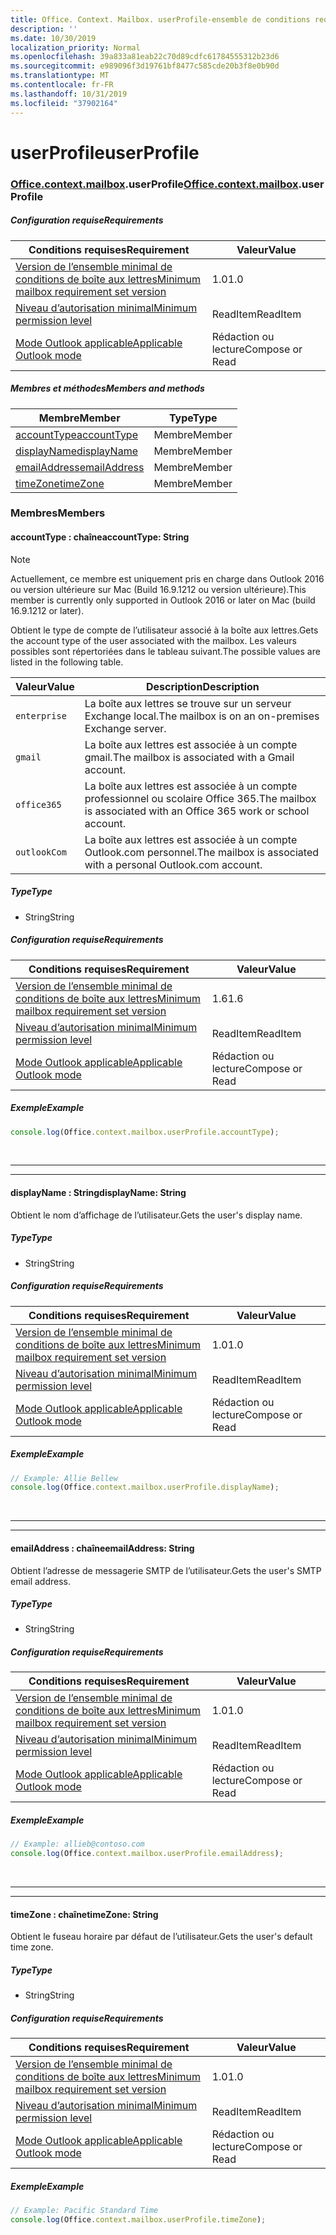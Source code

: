 ```yaml
---
title: Office. Context. Mailbox. userProfile-ensemble de conditions requises 1,8
description: ''
ms.date: 10/30/2019
localization_priority: Normal
ms.openlocfilehash: 39a833a81eab22c70d89cdfc61784555312b23d6
ms.sourcegitcommit: e989096f3d19761bf8477c585cde20b3f8e0b90d
ms.translationtype: MT
ms.contentlocale: fr-FR
ms.lasthandoff: 10/31/2019
ms.locfileid: "37902164"
---
```

# <a name="userprofile"></a><span data-ttu-id="a1e4f-102">userProfile</span><span class="sxs-lookup"><span data-stu-id="a1e4f-102">userProfile</span></span>

### <a name="officeofficemdcontextofficecontextmdmailboxofficecontextmailboxmduserprofile"></a><span data-ttu-id="a1e4f-103">[Office](Office.md)[.context](Office.context.md)[.mailbox](Office.context.mailbox.md).userProfile</span><span class="sxs-lookup"><span data-stu-id="a1e4f-103">[Office](Office.md)[.context](Office.context.md)[.mailbox](Office.context.mailbox.md).userProfile</span></span>

##### <a name="requirements"></a><span data-ttu-id="a1e4f-104">Configuration requise</span><span class="sxs-lookup"><span data-stu-id="a1e4f-104">Requirements</span></span>

|<span data-ttu-id="a1e4f-105">Conditions requises</span><span class="sxs-lookup"><span data-stu-id="a1e4f-105">Requirement</span></span>| <span data-ttu-id="a1e4f-106">Valeur</span><span class="sxs-lookup"><span data-stu-id="a1e4f-106">Value</span></span>|
|---|---|
|[<span data-ttu-id="a1e4f-107">Version de l’ensemble minimal de conditions de boîte aux lettres</span><span class="sxs-lookup"><span data-stu-id="a1e4f-107">Minimum mailbox requirement set version</span></span>](/office/dev/add-ins/reference/requirement-sets/outlook-api-requirement-sets)| <span data-ttu-id="a1e4f-108">1.0</span><span class="sxs-lookup"><span data-stu-id="a1e4f-108">1.0</span></span>|
|[<span data-ttu-id="a1e4f-109">Niveau d’autorisation minimal</span><span class="sxs-lookup"><span data-stu-id="a1e4f-109">Minimum permission level</span></span>](/outlook/add-ins/understanding-outlook-add-in-permissions)| <span data-ttu-id="a1e4f-110">ReadItem</span><span class="sxs-lookup"><span data-stu-id="a1e4f-110">ReadItem</span></span>|
|[<span data-ttu-id="a1e4f-111">Mode Outlook applicable</span><span class="sxs-lookup"><span data-stu-id="a1e4f-111">Applicable Outlook mode</span></span>](/outlook/add-ins/#extension-points)| <span data-ttu-id="a1e4f-112">Rédaction ou lecture</span><span class="sxs-lookup"><span data-stu-id="a1e4f-112">Compose or Read</span></span>|

##### <a name="members-and-methods"></a><span data-ttu-id="a1e4f-113">Membres et méthodes</span><span class="sxs-lookup"><span data-stu-id="a1e4f-113">Members and methods</span></span>

| <span data-ttu-id="a1e4f-114">Membre</span><span class="sxs-lookup"><span data-stu-id="a1e4f-114">Member</span></span> | <span data-ttu-id="a1e4f-115">Type</span><span class="sxs-lookup"><span data-stu-id="a1e4f-115">Type</span></span> |
|--------|------|
| [<span data-ttu-id="a1e4f-116">accountType</span><span class="sxs-lookup"><span data-stu-id="a1e4f-116">accountType</span></span>](#accounttype-string) | <span data-ttu-id="a1e4f-117">Membre</span><span class="sxs-lookup"><span data-stu-id="a1e4f-117">Member</span></span> |
| [<span data-ttu-id="a1e4f-118">displayName</span><span class="sxs-lookup"><span data-stu-id="a1e4f-118">displayName</span></span>](#displayname-string) | <span data-ttu-id="a1e4f-119">Membre</span><span class="sxs-lookup"><span data-stu-id="a1e4f-119">Member</span></span> |
| [<span data-ttu-id="a1e4f-120">emailAddress</span><span class="sxs-lookup"><span data-stu-id="a1e4f-120">emailAddress</span></span>](#emailaddress-string) | <span data-ttu-id="a1e4f-121">Membre</span><span class="sxs-lookup"><span data-stu-id="a1e4f-121">Member</span></span> |
| [<span data-ttu-id="a1e4f-122">timeZone</span><span class="sxs-lookup"><span data-stu-id="a1e4f-122">timeZone</span></span>](#timezone-string) | <span data-ttu-id="a1e4f-123">Membre</span><span class="sxs-lookup"><span data-stu-id="a1e4f-123">Member</span></span> |

### <a name="members"></a><span data-ttu-id="a1e4f-124">Membres</span><span class="sxs-lookup"><span data-stu-id="a1e4f-124">Members</span></span>

#### <a name="accounttype-string"></a><span data-ttu-id="a1e4f-125">accountType : chaîne</span><span class="sxs-lookup"><span data-stu-id="a1e4f-125">accountType: String</span></span>

> [!NOTE]
> <span data-ttu-id="a1e4f-126">Actuellement, ce membre est uniquement pris en charge dans Outlook 2016 ou version ultérieure sur Mac (Build 16.9.1212 ou version ultérieure).</span><span class="sxs-lookup"><span data-stu-id="a1e4f-126">This member is currently only supported in Outlook 2016 or later on Mac (build 16.9.1212 or later).</span></span>

<span data-ttu-id="a1e4f-127">Obtient le type de compte de l’utilisateur associé à la boîte aux lettres.</span><span class="sxs-lookup"><span data-stu-id="a1e4f-127">Gets the account type of the user associated with the mailbox.</span></span> <span data-ttu-id="a1e4f-128">Les valeurs possibles sont répertoriées dans le tableau suivant.</span><span class="sxs-lookup"><span data-stu-id="a1e4f-128">The possible values are listed in the following table.</span></span>

| <span data-ttu-id="a1e4f-129">Valeur</span><span class="sxs-lookup"><span data-stu-id="a1e4f-129">Value</span></span> | <span data-ttu-id="a1e4f-130">Description</span><span class="sxs-lookup"><span data-stu-id="a1e4f-130">Description</span></span> |
|-------|-------------|
| `enterprise` | <span data-ttu-id="a1e4f-131">La boîte aux lettres se trouve sur un serveur Exchange local.</span><span class="sxs-lookup"><span data-stu-id="a1e4f-131">The mailbox is on an on-premises Exchange server.</span></span> |
| `gmail` | <span data-ttu-id="a1e4f-132">La boîte aux lettres est associée à un compte gmail.</span><span class="sxs-lookup"><span data-stu-id="a1e4f-132">The mailbox is associated with a Gmail account.</span></span> |
| `office365` | <span data-ttu-id="a1e4f-133">La boîte aux lettres est associée à un compte professionnel ou scolaire Office 365.</span><span class="sxs-lookup"><span data-stu-id="a1e4f-133">The mailbox is associated with an Office 365 work or school account.</span></span> |
| `outlookCom` | <span data-ttu-id="a1e4f-134">La boîte aux lettres est associée à un compte Outlook.com personnel.</span><span class="sxs-lookup"><span data-stu-id="a1e4f-134">The mailbox is associated with a personal Outlook.com account.</span></span> |

##### <a name="type"></a><span data-ttu-id="a1e4f-135">Type</span><span class="sxs-lookup"><span data-stu-id="a1e4f-135">Type</span></span>

*   <span data-ttu-id="a1e4f-136">String</span><span class="sxs-lookup"><span data-stu-id="a1e4f-136">String</span></span>

##### <a name="requirements"></a><span data-ttu-id="a1e4f-137">Configuration requise</span><span class="sxs-lookup"><span data-stu-id="a1e4f-137">Requirements</span></span>

|<span data-ttu-id="a1e4f-138">Conditions requises</span><span class="sxs-lookup"><span data-stu-id="a1e4f-138">Requirement</span></span>| <span data-ttu-id="a1e4f-139">Valeur</span><span class="sxs-lookup"><span data-stu-id="a1e4f-139">Value</span></span>|
|---|---|
|[<span data-ttu-id="a1e4f-140">Version de l’ensemble minimal de conditions de boîte aux lettres</span><span class="sxs-lookup"><span data-stu-id="a1e4f-140">Minimum mailbox requirement set version</span></span>](/office/dev/add-ins/reference/requirement-sets/outlook-api-requirement-sets)| <span data-ttu-id="a1e4f-141">1.6</span><span class="sxs-lookup"><span data-stu-id="a1e4f-141">1.6</span></span> |
|[<span data-ttu-id="a1e4f-142">Niveau d’autorisation minimal</span><span class="sxs-lookup"><span data-stu-id="a1e4f-142">Minimum permission level</span></span>](/outlook/add-ins/understanding-outlook-add-in-permissions)| <span data-ttu-id="a1e4f-143">ReadItem</span><span class="sxs-lookup"><span data-stu-id="a1e4f-143">ReadItem</span></span>|
|[<span data-ttu-id="a1e4f-144">Mode Outlook applicable</span><span class="sxs-lookup"><span data-stu-id="a1e4f-144">Applicable Outlook mode</span></span>](/outlook/add-ins/#extension-points)| <span data-ttu-id="a1e4f-145">Rédaction ou lecture</span><span class="sxs-lookup"><span data-stu-id="a1e4f-145">Compose or Read</span></span>|

##### <a name="example"></a><span data-ttu-id="a1e4f-146">Exemple</span><span class="sxs-lookup"><span data-stu-id="a1e4f-146">Example</span></span>

```js
console.log(Office.context.mailbox.userProfile.accountType);
```

<br>

---
---

#### <a name="displayname-string"></a><span data-ttu-id="a1e4f-147">displayName : String</span><span class="sxs-lookup"><span data-stu-id="a1e4f-147">displayName: String</span></span>

<span data-ttu-id="a1e4f-148">Obtient le nom d’affichage de l’utilisateur.</span><span class="sxs-lookup"><span data-stu-id="a1e4f-148">Gets the user's display name.</span></span>

##### <a name="type"></a><span data-ttu-id="a1e4f-149">Type</span><span class="sxs-lookup"><span data-stu-id="a1e4f-149">Type</span></span>

*   <span data-ttu-id="a1e4f-150">String</span><span class="sxs-lookup"><span data-stu-id="a1e4f-150">String</span></span>

##### <a name="requirements"></a><span data-ttu-id="a1e4f-151">Configuration requise</span><span class="sxs-lookup"><span data-stu-id="a1e4f-151">Requirements</span></span>

|<span data-ttu-id="a1e4f-152">Conditions requises</span><span class="sxs-lookup"><span data-stu-id="a1e4f-152">Requirement</span></span>| <span data-ttu-id="a1e4f-153">Valeur</span><span class="sxs-lookup"><span data-stu-id="a1e4f-153">Value</span></span>|
|---|---|
|[<span data-ttu-id="a1e4f-154">Version de l’ensemble minimal de conditions de boîte aux lettres</span><span class="sxs-lookup"><span data-stu-id="a1e4f-154">Minimum mailbox requirement set version</span></span>](/office/dev/add-ins/reference/requirement-sets/outlook-api-requirement-sets)| <span data-ttu-id="a1e4f-155">1.0</span><span class="sxs-lookup"><span data-stu-id="a1e4f-155">1.0</span></span>|
|[<span data-ttu-id="a1e4f-156">Niveau d’autorisation minimal</span><span class="sxs-lookup"><span data-stu-id="a1e4f-156">Minimum permission level</span></span>](/outlook/add-ins/understanding-outlook-add-in-permissions)| <span data-ttu-id="a1e4f-157">ReadItem</span><span class="sxs-lookup"><span data-stu-id="a1e4f-157">ReadItem</span></span>|
|[<span data-ttu-id="a1e4f-158">Mode Outlook applicable</span><span class="sxs-lookup"><span data-stu-id="a1e4f-158">Applicable Outlook mode</span></span>](/outlook/add-ins/#extension-points)| <span data-ttu-id="a1e4f-159">Rédaction ou lecture</span><span class="sxs-lookup"><span data-stu-id="a1e4f-159">Compose or Read</span></span>|

##### <a name="example"></a><span data-ttu-id="a1e4f-160">Exemple</span><span class="sxs-lookup"><span data-stu-id="a1e4f-160">Example</span></span>

```js
// Example: Allie Bellew
console.log(Office.context.mailbox.userProfile.displayName);
```

<br>

---
---

#### <a name="emailaddress-string"></a><span data-ttu-id="a1e4f-161">emailAddress : chaîne</span><span class="sxs-lookup"><span data-stu-id="a1e4f-161">emailAddress: String</span></span>

<span data-ttu-id="a1e4f-162">Obtient l’adresse de messagerie SMTP de l’utilisateur.</span><span class="sxs-lookup"><span data-stu-id="a1e4f-162">Gets the user's SMTP email address.</span></span>

##### <a name="type"></a><span data-ttu-id="a1e4f-163">Type</span><span class="sxs-lookup"><span data-stu-id="a1e4f-163">Type</span></span>

*   <span data-ttu-id="a1e4f-164">String</span><span class="sxs-lookup"><span data-stu-id="a1e4f-164">String</span></span>

##### <a name="requirements"></a><span data-ttu-id="a1e4f-165">Configuration requise</span><span class="sxs-lookup"><span data-stu-id="a1e4f-165">Requirements</span></span>

|<span data-ttu-id="a1e4f-166">Conditions requises</span><span class="sxs-lookup"><span data-stu-id="a1e4f-166">Requirement</span></span>| <span data-ttu-id="a1e4f-167">Valeur</span><span class="sxs-lookup"><span data-stu-id="a1e4f-167">Value</span></span>|
|---|---|
|[<span data-ttu-id="a1e4f-168">Version de l’ensemble minimal de conditions de boîte aux lettres</span><span class="sxs-lookup"><span data-stu-id="a1e4f-168">Minimum mailbox requirement set version</span></span>](/office/dev/add-ins/reference/requirement-sets/outlook-api-requirement-sets)| <span data-ttu-id="a1e4f-169">1.0</span><span class="sxs-lookup"><span data-stu-id="a1e4f-169">1.0</span></span>|
|[<span data-ttu-id="a1e4f-170">Niveau d’autorisation minimal</span><span class="sxs-lookup"><span data-stu-id="a1e4f-170">Minimum permission level</span></span>](/outlook/add-ins/understanding-outlook-add-in-permissions)| <span data-ttu-id="a1e4f-171">ReadItem</span><span class="sxs-lookup"><span data-stu-id="a1e4f-171">ReadItem</span></span>|
|[<span data-ttu-id="a1e4f-172">Mode Outlook applicable</span><span class="sxs-lookup"><span data-stu-id="a1e4f-172">Applicable Outlook mode</span></span>](/outlook/add-ins/#extension-points)| <span data-ttu-id="a1e4f-173">Rédaction ou lecture</span><span class="sxs-lookup"><span data-stu-id="a1e4f-173">Compose or Read</span></span>|

##### <a name="example"></a><span data-ttu-id="a1e4f-174">Exemple</span><span class="sxs-lookup"><span data-stu-id="a1e4f-174">Example</span></span>

```js
// Example: allieb@contoso.com
console.log(Office.context.mailbox.userProfile.emailAddress);
```

<br>

---
---

#### <a name="timezone-string"></a><span data-ttu-id="a1e4f-175">timeZone : chaîne</span><span class="sxs-lookup"><span data-stu-id="a1e4f-175">timeZone: String</span></span>

<span data-ttu-id="a1e4f-176">Obtient le fuseau horaire par défaut de l’utilisateur.</span><span class="sxs-lookup"><span data-stu-id="a1e4f-176">Gets the user's default time zone.</span></span>

##### <a name="type"></a><span data-ttu-id="a1e4f-177">Type</span><span class="sxs-lookup"><span data-stu-id="a1e4f-177">Type</span></span>

*   <span data-ttu-id="a1e4f-178">String</span><span class="sxs-lookup"><span data-stu-id="a1e4f-178">String</span></span>

##### <a name="requirements"></a><span data-ttu-id="a1e4f-179">Configuration requise</span><span class="sxs-lookup"><span data-stu-id="a1e4f-179">Requirements</span></span>

|<span data-ttu-id="a1e4f-180">Conditions requises</span><span class="sxs-lookup"><span data-stu-id="a1e4f-180">Requirement</span></span>| <span data-ttu-id="a1e4f-181">Valeur</span><span class="sxs-lookup"><span data-stu-id="a1e4f-181">Value</span></span>|
|---|---|
|[<span data-ttu-id="a1e4f-182">Version de l’ensemble minimal de conditions de boîte aux lettres</span><span class="sxs-lookup"><span data-stu-id="a1e4f-182">Minimum mailbox requirement set version</span></span>](/office/dev/add-ins/reference/requirement-sets/outlook-api-requirement-sets)| <span data-ttu-id="a1e4f-183">1.0</span><span class="sxs-lookup"><span data-stu-id="a1e4f-183">1.0</span></span>|
|[<span data-ttu-id="a1e4f-184">Niveau d’autorisation minimal</span><span class="sxs-lookup"><span data-stu-id="a1e4f-184">Minimum permission level</span></span>](/outlook/add-ins/understanding-outlook-add-in-permissions)| <span data-ttu-id="a1e4f-185">ReadItem</span><span class="sxs-lookup"><span data-stu-id="a1e4f-185">ReadItem</span></span>|
|[<span data-ttu-id="a1e4f-186">Mode Outlook applicable</span><span class="sxs-lookup"><span data-stu-id="a1e4f-186">Applicable Outlook mode</span></span>](/outlook/add-ins/#extension-points)| <span data-ttu-id="a1e4f-187">Rédaction ou lecture</span><span class="sxs-lookup"><span data-stu-id="a1e4f-187">Compose or Read</span></span>|

##### <a name="example"></a><span data-ttu-id="a1e4f-188">Exemple</span><span class="sxs-lookup"><span data-stu-id="a1e4f-188">Example</span></span>

```js
// Example: Pacific Standard Time
console.log(Office.context.mailbox.userProfile.timeZone);
```
